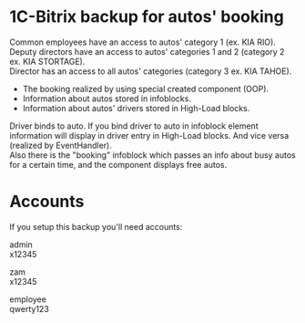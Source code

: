 # 1C-Bitrix backup for autos' booking
Common employees have an access to autos' category 1 (ex. KIA RIO).<br>
Deputy directors have an access to autos' categories 1 and 2 (category 2 ex. KIA STORTAGE).<br>
Director has an access to all autos' categories (category 3 ex. KIA TAHOE).

- The booking realized by using special created component (OOP). 
- Information about autos stored in infoblocks.
- Information about autos' drivers stored in High-Load blocks.

Driver binds to auto. If you bind driver to auto in infoblock element information will display in driver entry in High-Load blocks. And vice versa (realized by EventHandler).<br>
Also there is the "booking" infoblock which passes an info about busy autos for a certain time, and the component displays free autos.

# Accounts
If you setup this backup you'll need accounts:

admin <br>
x12345

zam <br>
x12345

employee <br>
qwerty123
